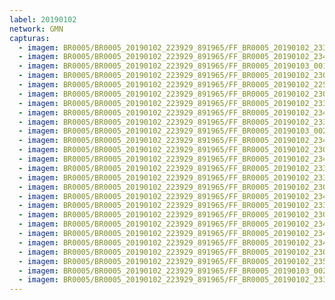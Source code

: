 ```yaml
---
label: 20190102
network: GMN
capturas:
  - imagem: BR0005/BR0005_20190102_223929_891965/FF_BR0005_20190102_233136_886_0068864.fits_maxpixel.jpg
  - imagem: BR0005/BR0005_20190102_223929_891965/FF_BR0005_20190102_234807_846_0086016.fits_maxpixel.jpg
  - imagem: BR0005/BR0005_20190102_223929_891965/FF_BR0005_20190103_001819_235_0113408.fits_maxpixel.jpg
  - imagem: BR0005/BR0005_20190102_223929_891965/FF_BR0005_20190102_230558_986_0037888.fits_maxpixel.jpg
  - imagem: BR0005/BR0005_20190102_223929_891965/FF_BR0005_20190102_225847_786_0028416.fits_maxpixel.jpg
  - imagem: BR0005/BR0005_20190102_223929_891965/FF_BR0005_20190102_230528_006_0037120.fits_maxpixel.jpg
  - imagem: BR0005/BR0005_20190102_223929_891965/FF_BR0005_20190102_233715_687_0075008.fits_maxpixel.jpg
  - imagem: BR0005/BR0005_20190102_223929_891965/FF_BR0005_20190102_234829_104_0086528.fits_maxpixel.jpg
  - imagem: BR0005/BR0005_20190102_223929_891965/FF_BR0005_20190102_233603_947_0073728.fits_maxpixel.jpg
  - imagem: BR0005/BR0005_20190102_223929_891965/FF_BR0005_20190103_002355_627_0118528.fits_maxpixel.jpg
  - imagem: BR0005/BR0005_20190102_223929_891965/FF_BR0005_20190102_234247_941_0080640.fits_maxpixel.jpg
  - imagem: BR0005/BR0005_20190102_223929_891965/FF_BR0005_20190102_230903_731_0041728.fits_maxpixel.jpg
  - imagem: BR0005/BR0005_20190102_223929_891965/FF_BR0005_20190102_234850_172_0086784.fits_maxpixel.jpg
  - imagem: BR0005/BR0005_20190102_223929_891965/FF_BR0005_20190102_233329_760_0071168.fits_maxpixel.jpg
  - imagem: BR0005/BR0005_20190102_223929_891965/FF_BR0005_20190102_233238_426_0070144.fits_maxpixel.jpg
  - imagem: BR0005/BR0005_20190102_223929_891965/FF_BR0005_20190102_230009_966_0030208.fits_maxpixel.jpg
  - imagem: BR0005/BR0005_20190102_223929_891965/FF_BR0005_20190102_234034_402_0078336.fits_maxpixel.jpg
  - imagem: BR0005/BR0005_20190102_223929_891965/FF_BR0005_20190102_233228_156_0069888.fits_maxpixel.jpg
  - imagem: BR0005/BR0005_20190102_223929_891965/FF_BR0005_20190102_230914_001_0041984.fits_maxpixel.jpg
  - imagem: BR0005/BR0005_20190102_223929_891965/FF_BR0005_20190102_234920_859_0087296.fits_maxpixel.jpg
  - imagem: BR0005/BR0005_20190102_223929_891965/FF_BR0005_20190102_234238_183_0080384.fits_maxpixel.jpg
  - imagem: BR0005/BR0005_20190102_223929_891965/FF_BR0005_20190102_234554_404_0083712.fits_maxpixel.jpg
  - imagem: BR0005/BR0005_20190102_223929_891965/FF_BR0005_20190102_230924_221_0042240.fits_maxpixel.jpg
  - imagem: BR0005/BR0005_20190102_223929_891965/FF_BR0005_20190102_235146_724_0089856.fits_maxpixel.jpg
  - imagem: BR0005/BR0005_20190102_223929_891965/FF_BR0005_20190103_002506_755_0119552.fits_maxpixel.jpg
  - imagem: BR0005/BR0005_20190102_223929_891965/FF_BR0005_20190102_233258_950_0070400.fits_maxpixel.jpg
---
```

